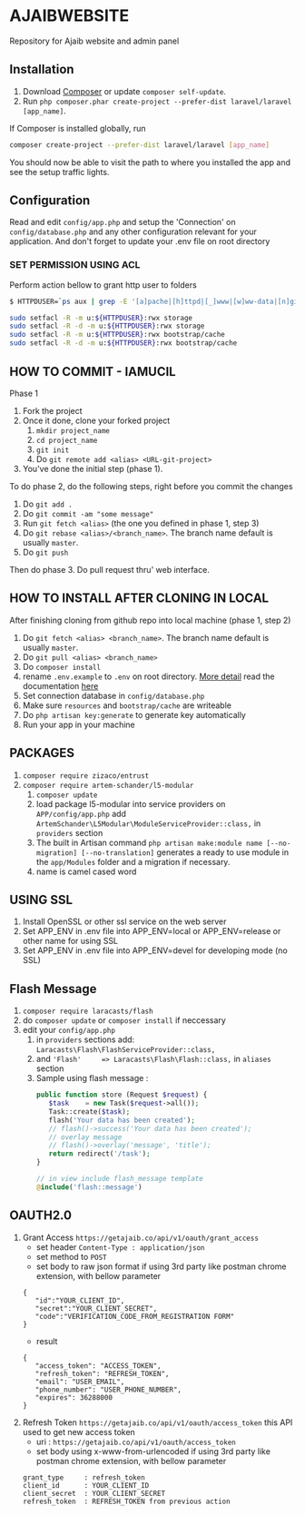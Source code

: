 AJAIBWEBSITE
============
Repository for Ajaib website and admin panel

## Installation

1. Download [Composer](http://getcomposer.org/doc/00-intro.md) or update `composer self-update`.
2. Run `php composer.phar create-project --prefer-dist laravel/laravel [app_name]`.

If Composer is installed globally, run
```bash
composer create-project --prefer-dist laravel/laravel [app_name]
```

You should now be able to visit the path to where you installed the app and see
the setup traffic lights.

## Configuration

Read and edit `config/app.php` and setup the 'Connection' on `config/database.php` and any other
configuration relevant for your application. And don't forget to update your .env file on root directory


### SET PERMISSION USING ACL

Perform action bellow to grant http user to folders

```bash
$ HTTPDUSER=`ps aux | grep -E '[a]pache|[h]ttpd|[_]www|[w]ww-data|[n]ginx' | grep -v root | head -1 | cut -d\  -f1 | sed -e 's/:/\t/g' | awk '{print $NF}'`

sudo setfacl -R -m u:${HTTPDUSER}:rwx storage
sudo setfacl -R -d -m u:${HTTPDUSER}:rwx storage
sudo setfacl -R -m u:${HTTPDUSER}:rwx bootstrap/cache
sudo setfacl -R -d -m u:${HTTPDUSER}:rwx bootstrap/cache
```

## HOW TO COMMIT - IAMUCIL

Phase 1

1. Fork the project
2. Once it done, clone your forked project
   1. `mkdir project_name`
   2. `cd project_name`
   3. `git init`
   4. Do `git remote add <alias> <URL-git-project>`
3. You've done the initial step (phase 1).

To do phase 2, do the following steps, right before you commit the changes

1. Do `git add .`
2. Do `git commit -am "some message"`
3. Run `git fetch <alias>` (the one you defined in phase 1, step 3)
4. Do `git rebase <alias>/<branch_name>`. The branch name default is usually `master`.
5. Do `git push`

Then do phase 3. Do pull request thru' web interface.

## HOW TO INSTALL AFTER CLONING IN LOCAL

After finishing cloning from github repo into local machine (phase 1, step 2)

1. Do ``git fetch <alias> <branch_name>``. The branch name default is usually `master`.
2. Do ``git pull <alias> <branch_name>``
3. Do ``composer install``
4. rename ``.env.example`` to ``.env`` on root directory. [More detail](http://laravel.com/docs/5.1/installation#environment-configuration) read the documentation [here](http://laravel.com/docs/5.1/installation#environment-configuration)
5. Set connection database in ``config/database.php``
6. Make sure ``resources`` and ``bootstrap/cache`` are writeable
7. Do ``php artisan key:generate`` to generate key automatically
8. Run your app in your machine

## PACKAGES

1. ``composer require zizaco/entrust``
2. ``composer require artem-schander/l5-modular``
   1. ``composer update``
   2. load package l5-modular into service providers on ``APP/config/app.php`` add ``ArtemSchander\L5Modular\ModuleServiceProvider::class,`` in ``providers`` section
   3. The built in Artisan command ``php artisan make:module name [--no-migration] [--no-translation]`` generates a ready to use module in the ``app/Modules`` folder and a migration if necessary.
   4. name is camel cased word

## USING SSL

1. Install OpenSSL or other ssl service on the web server
2. Set APP_ENV in .env file into APP_ENV=local or APP_ENV=release or other name for using SSL
3. Set APP_ENV in .env file into APP_ENV=devel for developing mode (no SSL)

## Flash Message

1. ``composer require laracasts/flash``
2. do ``composer update`` or ``composer install`` if neccessary
3. edit your ``config/app.php``
   1. in ``providers`` sections add: ``Laracasts\Flash\FlashServiceProvider::class,``
   2. and ``'Flash'     => Laracasts\Flash\Flash::class,`` in ``aliases`` section
   3. Sample using flash message :
      ```php
      public function store (Request $request) {
         $task    = new Task($request->all());
         Task::create($task);
         flash('Your data has been created');
         // flash()->success('Your data has been created');
         // overlay message
         // flash()->overlay('message', 'title');
         return redirect('/task');
      }

      // in view include flash_message template
      @include('flash::message')
      ```

## OAUTH2.0

1. Grant Access ``https://getajaib.co/api/v1/oauth/grant_access``
   * set header ``Content-Type : application/json``
   * set method to ``POST``
   * set body to raw json format if using 3rd party like postman chrome extension, with bellow parameter
   ```
   {
      "id":"YOUR_CLIENT_ID",
      "secret":"YOUR_CLIENT_SECRET",
      "code":"VERIFICATION_CODE_FROM_REGISTRATION FORM"
   }
   ```
   * result
   ```
   {
      "access_token": "ACCESS_TOKEN",
      "refresh_token": "REFRESH_TOKEN",
      "email": "USER_EMAIL",
      "phone_number": "USER_PHONE_NUMBER",
      "expires": 36288000
   }
   ```
2. Refresh Token ``https://getajaib.co/api/v1/oauth/access_token`` this API used to get new access token
   * uri : ``https://getajaib.co/api/v1/oauth/access_token``
   * set body using x-www-from-urlencoded if using 3rd party like postman chrome extension, with bellow parameter
   ```
   grant_type     : refresh_token
   client_id      : YOUR_CLIENT_ID
   client_secret  : YOUR_CLIENT_SECRET
   refresh_token  : REFRESH_TOKEN from previous action
   ```